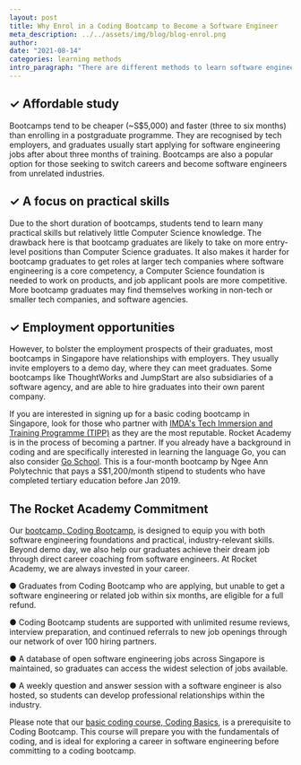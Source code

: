 ```yaml
---
layout: post
title: Why Enrol in a Coding Bootcamp to Become a Software Engineer
meta_description: ../../assets/img/blog/blog-enrol.png
author:
date: "2021-08-14"
categories: learning methods
intro_paragraph: "There are different methods to learn software engineering in Singapore. The four most common ones are: obtaining a degree in Computer Science; self-learning; bootcamps; and postgraduate programmes like diplomas and Master’s degrees. Here are some things to consider when thinking about signing up for a bootcamp to learn coding and programming, or to kickstart your career in software engineering."
---
```


## ✓ Affordable study

Bootcamps tend to be cheaper (~S$5,000) and faster (three to six months) than enrolling in a postgraduate programme. They are recognised by tech employers, and graduates usually start applying for software engineering jobs after about three months of training. Bootcamps are also a popular option for those seeking to switch careers and become software engineers from unrelated industries.

## ✓ A focus on practical skills

Due to the short duration of bootcamps, students tend to learn many practical skills but relatively little Computer Science knowledge. The drawback here is that bootcamp graduates are likely to take on more entry-level positions than Computer Science graduates. It also makes it harder for bootcamp graduates to get roles at larger tech companies where software engineering is a core competency, a Computer Science foundation is needed to work on products, and job applicant pools are more competitive. More bootcamp graduates may find themselves working in non-tech or smaller tech companies, and software agencies.

## ✓ Employment opportunities

However, to bolster the employment prospects of their graduates, most bootcamps in Singapore have relationships with employers. They usually invite employers to a demo day, where they can meet graduates. Some bootcamps like ThoughtWorks and JumpStart are also subsidiaries of a software agency, and are able to hire graduates into their own parent company.

If you are interested in signing up for a basic coding bootcamp in Singapore, look for those who partner with [IMDA's Tech Immersion and Training Programme (TIPP)](https://www.imda.gov.sg/imtalent/programmes/tipp) as they are the most reputable. Rocket Academy is in the process of becoming a partner. If you already have a background in coding and are specifically interested in learning the language Go, you can also consider [Go School](https://www.goschool.sg/). This is a four-month bootcamp by Ngee Ann Polytechnic that pays a S$1,200/month stipend to students who have completed tertiary education before Jan 2019.

## The Rocket Academy Commitment

Our [bootcamp, Coding Bootcamp](https://www.rocketacademy.co/courses/bootcamp), is designed to equip you with both software engineering foundations and practical, industry-relevant skills. Beyond demo day, we also help our graduates achieve their dream job through direct career coaching from software engineers. At Rocket Academy, we are always invested in your career.

● Graduates from Coding Bootcamp who are applying, but unable to get a software engineering or related job within six months, are eligible for a full refund.

● Coding Bootcamp students are supported with unlimited resume reviews, interview preparation, and continued referrals to new job openings through our network of over 100 hiring partners.

● A database of open software engineering jobs across Singapore is maintained, so graduates can access the widest selection of jobs available.

● A weekly question and answer session with a software engineer is also hosted, so students can develop professional relationships within the industry.

Please note that our [basic coding course, Coding Basics](https://www.rocketacademy.co/courses/basics), is a prerequisite to Coding Bootcamp. This course will prepare you with the fundamentals of coding, and is ideal for exploring a career in software engineering before committing to a coding bootcamp.
